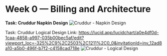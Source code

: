# Week 0 — Billing and Architecture

**Task: Cruddur Napkin Design**
![Cruddur - Napkin Design](https://user-images.githubusercontent.com/40215793/219873436-3dfab4a8-cdec-49a6-a53f-afc0f59cfe2f.jpg)

Task: Cruddur Logical Design
Link: https://lucid.app/lucidchart/a0e4df0d-1caa-4858-a997-035b00bec5af/edit?viewport_loc=-325%2C9%2C2503%2C1211%2C0_0&invitationId=inv_12ad8a10-a5b0-496f-b7f2-c4158cad718e
![Cruddur - Logical Design](https://user-images.githubusercontent.com/40215793/219873453-34ace183-7148-4525-82aa-21aead4dae3d.jpg)
